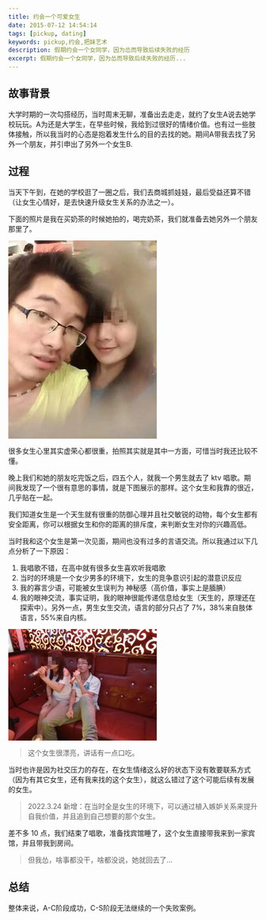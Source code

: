 ```yaml
---
title: 约会一个可爱女生
date: 2015-07-12 14:54:14
tags: [pickup, dating]
keywords: pickup,约会,把妹艺术
description: 假期约会一个女同学，因为怂而导致后续失败的经历
excerpt: 假期约会一个女同学，因为怂而导致后续失败的经历...
---
```


## 故事背景

大学时期的一次勾搭经历，当时周末无聊，准备出去走走，就约了女生A说去她学校玩玩。A为还是大学生，在早些时候，我给到过很好的情绪价值。也有过一些肢体接触，所以我当时的心态是抱着发生什么的目的去找的她。期间A带我去找了另外一个朋友，并引申出了另外一个女生B.

## 过程

当天下午到，在她的学校逛了一圈之后，我们去商城抓娃娃，最后受益还算不错（让女生心情好，是去快速升级女生关系的办法之一）。

下面的照片是我在买奶茶的时候她拍的，喝完奶茶，我们就准备去她另外一个朋友那里了。

<img src="./img/gallery/2015/2015-07-01.jpeg" width="300" alt="D小姐" align=center />

很多女生心里其实虚荣心都很重，拍照其实就是其中一方面，可惜当时我还比较不懂。

晚上我们和她的朋友吃完饭之后，四五个人，就我一个男生就去了 ktv 唱歌。期间我发现了一个很有意思的事情，就是下图展示的那样。这个女生和我靠的很近，几乎贴在一起。

我们知道女生是一个天生就有很重的防御心理并且社交敏锐的动物，每个女生都有安全距离，你可以根据女生和你的距离的排斥度，来判断女生对你的兴趣高低。

当时我和这个女生是第一次见面，期间也没有过多的言语交流。所以我通过以下几点分析了一下原因：

1. 我唱歌不错，在高中就有很多女生喜欢听我唱歌
2. 当时的环境是一个女少男多的环境下，女生的竞争意识引起的潜意识反应
3. 我的寡言少语，可能被女生误判为 神秘感（高价值，事实上是腼腆）
4. 我的眼神交流，事实证明，我的眼神很能传递信息给女生（天生的，原理还在探索中）。另外一点，男生女生交流，语言的部分只占了 7%，38%来自肢体语言，55%来自内核。

<img src="./img/gallery/2015/2015-05-01.jpeg" width="300" alt="D小姐" align=center />

> 这个女生很漂亮，讲话有一点口吃。

当时也许是因为社交压力的存在，在女生情绪这么好的状态下没有敢要联系方式（因为有其它女生，还有我来找的这个女生），就这么错过了这个可能后续有发展的女生。

> 2022.3.24 新增：在当时全是女生的环境下，可以通过植入嫉妒关系来提升自我价值，并且追到自己想要的那个女生。

差不多 10 点，我们结束了唱歌，准备找宾馆睡了，这个女生直接带我来到一家宾馆，并且带我到房间。

> 但我怂，啥事都没干，啥都没说，她就回去了...

## 总结

整体来说，A-C阶段成功，C-S阶段无法继续的一个失败案例。